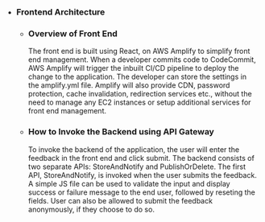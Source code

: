 - ### Frontend Architecture
  - ### Overview of Front End
  
    The front end is built using React, on AWS Amplify to simplify front end management. When a developer commits code to CodeCommit, AWS Amplify will trigger the inbuilt CI/CD pipeline to deploy the change to the application. The developer can store the settings in the amplify.yml file. Amplify will also provide CDN, password protection, cache invalidation, redirection services etc., without the need to manage any EC2 instances or setup additional services for front end management.
    
  - ### How to Invoke the Backend using API Gateway
  
    To invoke the backend of the application, the user will enter the feedback in the front end and click submit. The backend consists of two separate APIs: StoreAndNotify and PublishOrDelete. The first API, StoreAndNotify, is invoked when the user submits the feedback. A simple JS file can be used to validate the input and display success or failure message to the end user, followed by reseting the fields. User can also be allowed to submit the feedback anonymously, if they choose to do so.

